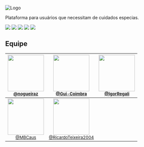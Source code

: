 ![Logo](https://raw.githubusercontent.com/PI-Grupo-8/.github/main/LogoGit.png)


Plataforma para usuários que necessitam de cuidados especias.

<div>
<img src="https://img.shields.io/badge/HTML5-E34F26?style=for-the-badge&logo=html5&logoColor=white" target="_blank">
<img src="https://img.shields.io/badge/CSS3-1572B6?style=for-the-badge&logo=css3&logoColor=white">
<img src="https://img.shields.io/badge/JavaScript-323330?style=for-the-badge&logo=javascript&logoColor=F7DF1E" target="_blank">
<img src="https://img.shields.io/badge/Java-ED8B00?style=for-the-badge&logo=java&logoColor=white">
<img src="https://img.shields.io/badge/Spring-6DB33F?style=for-the-badge&logo=spring&logoColor=white">
</div>

## Equipe

| [<img src="https://avatars.githubusercontent.com/nogueiraz" width="115"><br><small>@nogueiraz</small>](https://github.com/nogueiraz) | [<img src="https://avatars.githubusercontent.com/Gui-Coimbra" width="115"><br><small>@Gui-Coimbra</small>](https://github.com/Gui-Coimbra) | [<img src="https://avatars.githubusercontent.com/IgorRegali" width="115"><br><small>@IgorRegali</small>](https://github.com/IgorRegali) 
| :---: | :---: | :---: |
| [<img src="https://avatars.githubusercontent.com/MBCaus" width="115"><br><small>@MBCaus</small>](https://github.com/MBCaus) | [<img src="https://avatars.githubusercontent.com/RicardoTeixeira2004" width="115"><br><small>@RicardoTeixeira2004</small>](https://github.com/RicardoTeixeira2004)
